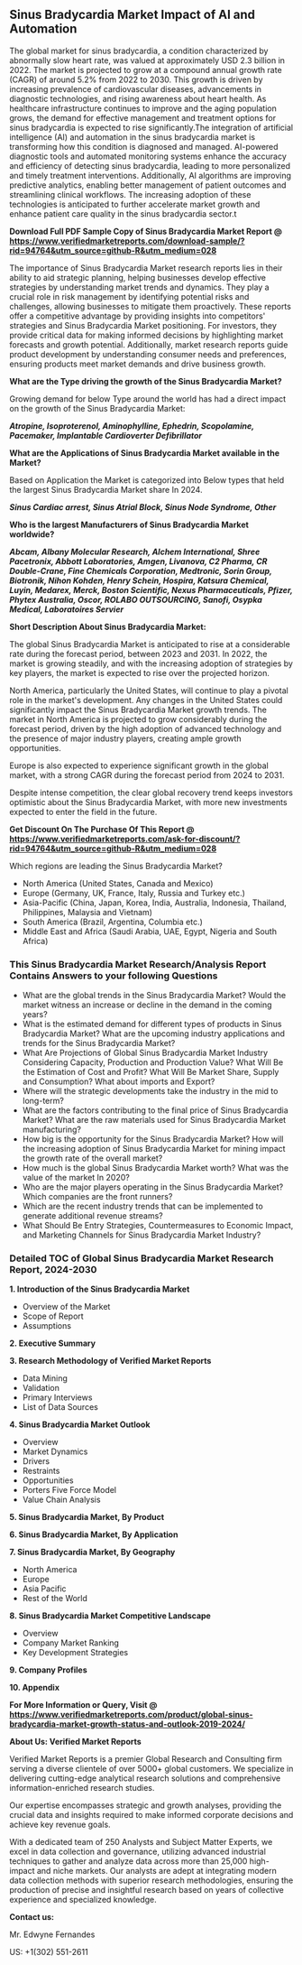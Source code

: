 <h2>Sinus Bradycardia Market Impact of AI and Automation</h2>The global market for sinus bradycardia, a condition characterized by abnormally slow heart rate, was valued at approximately USD 2.3 billion in 2022. The market is projected to grow at a compound annual growth rate (CAGR) of around 5.2% from 2022 to 2030. This growth is driven by increasing prevalence of cardiovascular diseases, advancements in diagnostic technologies, and rising awareness about heart health. As healthcare infrastructure continues to improve and the aging population grows, the demand for effective management and treatment options for sinus bradycardia is expected to rise significantly.The integration of artificial intelligence (AI) and automation in the sinus bradycardia market is transforming how this condition is diagnosed and managed. AI-powered diagnostic tools and automated monitoring systems enhance the accuracy and efficiency of detecting sinus bradycardia, leading to more personalized and timely treatment interventions. Additionally, AI algorithms are improving predictive analytics, enabling better management of patient outcomes and streamlining clinical workflows. The increasing adoption of these technologies is anticipated to further accelerate market growth and enhance patient care quality in the sinus bradycardia sector.t</p><p id="" class=""><strong>Download Full PDF Sample Copy of Sinus Bradycardia Market Report @ <a href="https://www.verifiedmarketreports.com/download-sample/?rid=94764&utm_source=github-R&utm_medium=028" target="_blank">https://www.verifiedmarketreports.com/download-sample/?rid=94764&utm_source=github-R&utm_medium=028</a></strong></p><p>The importance of&nbsp;Sinus Bradycardia Market research reports lies in their ability to aid strategic planning, helping businesses develop effective strategies by understanding market trends and dynamics. They play a crucial role in risk management by identifying potential risks and challenges, allowing businesses to mitigate them proactively. These reports offer a competitive advantage by providing insights into competitors' strategies and Sinus Bradycardia Market positioning. For investors, they provide critical data for making informed decisions by highlighting market forecasts and growth potential. Additionally, market research reports guide product development by understanding consumer needs and preferences, ensuring products meet market demands and drive business growth.</p><p><strong>What are the&nbsp;Type driving the growth of the Sinus Bradycardia Market?</strong></p><p id="" class="">Growing demand for below Type around the world has had a direct impact on the growth of the Sinus Bradycardia Market:</p><em><strong>Atropine, Isoproterenol, Aminophylline, Ephedrin, Scopolamine, Pacemaker, Implantable Cardioverter Defibrillator</strong></em></p><strong>What are the&nbsp;Applications&nbsp;of Sinus Bradycardia Market available in the Market?</strong></p><p id="" class="">Based on Application the Market is categorized into Below types that held the largest Sinus Bradycardia Market share In 2024.</p><em><strong>Sinus Cardiac arrest, Sinus Atrial Block, Sinus Node Syndrome, Other</strong></em></p><strong>Who is the largest Manufacturers of Sinus Bradycardia Market worldwide?</strong></p><p><em><strong>Abcam, Albany Molecular Research, Alchem International, Shree Pacetronix, Abbott Laboratories, Amgen, Livanova, C2 Pharma, CR Double-Crane, Fine Chemicals Corporation, Medtronic, Sorin Group, Biotronik, Nihon Kohden, Henry Schein, Hospira, Katsura Chemical, Luyin, Medarex, Merck, Boston Scientific, Nexus Pharmaceuticals, Pfizer, Phytex Australia, Oscor, ROLABO OUTSOURCING, Sanofi, Osypka Medical, Laboratoires Servier</strong></em></p><p id="" class=""><strong>Short Description About Sinus Bradycardia Market:</strong></p><p>The global Sinus Bradycardia Market is anticipated to rise at a considerable rate during the forecast period, between 2023 and 2031. In 2022, the market is growing steadily, and with the increasing adoption of strategies by key players, the market is expected to rise over the projected horizon.</p><p>North America, particularly the United States, will continue to play a pivotal role in the market's development. Any changes in the United States could significantly impact the Sinus Bradycardia Market growth trends. The market in North America is projected to grow considerably during the forecast period, driven by the high adoption of advanced technology and the presence of major industry players, creating ample growth opportunities.</p><p>Europe is also expected to experience significant growth in the global market, with a strong CAGR during the forecast period from 2024 to 2031.</p><p>Despite intense competition, the clear global recovery trend keeps investors optimistic about the Sinus Bradycardia Market, with more new investments expected to enter the field in the future.</p><p id="" class=""><strong>Get Discount On The Purchase Of This Report @ <a href="https://www.verifiedmarketreports.com/ask-for-discount/?rid=94764&utm_source=github-R&utm_medium=028" target="_blank">https://www.verifiedmarketreports.com/ask-for-discount/?rid=94764&utm_source=github-R&utm_medium=028</a></strong></p>Which regions are leading the Sinus Bradycardia Market?</p><ul><li>North America (United States, Canada and Mexico)</li><li>Europe (Germany, UK, France, Italy, Russia and Turkey etc.)</li><li>Asia-Pacific (China, Japan, Korea, India, Australia, Indonesia, Thailand, Philippines, Malaysia and Vietnam)</li><li>South America (Brazil, Argentina, Columbia etc.)</li><li>Middle East and Africa (Saudi Arabia, UAE, Egypt, Nigeria and South Africa)</li></ul><h3 id="" class="">This Sinus Bradycardia Market Research/Analysis Report Contains Answers to your following Questions</h3><ul><li>What are the global trends in the Sinus Bradycardia Market? Would the market witness an increase or decline in the demand in the coming years?</li><li>What is the estimated demand for different types of products in Sinus Bradycardia Market? What are the upcoming industry applications and trends for the Sinus Bradycardia Market?</li><li>What Are Projections of Global Sinus Bradycardia Market Industry Considering Capacity, Production and Production Value? What Will Be the Estimation of Cost and Profit? What Will Be Market Share, Supply and Consumption? What about imports and Export?</li><li>Where will the strategic developments take the industry in the mid to long-term?</li><li>What are the factors contributing to the final price of Sinus Bradycardia Market? What are the raw materials used for Sinus Bradycardia Market manufacturing?</li><li>How big is the opportunity for the Sinus Bradycardia Market? How will the increasing adoption of Sinus Bradycardia Market for mining impact the growth rate of the overall market?</li><li>How much is the global Sinus Bradycardia Market worth? What was the value of the market In 2020?</li><li>Who are the major players operating in the Sinus Bradycardia Market? Which companies are the front runners?</li><li>Which are the recent industry trends that can be implemented to generate additional revenue streams?</li><li>What Should Be Entry Strategies, Countermeasures to Economic Impact, and Marketing Channels for Sinus Bradycardia Market Industry?</li></ul><h3 id="" class="">Detailed TOC of Global Sinus Bradycardia Market Research Report, 2024-2030</h3><p id="" class=""><strong>1. Introduction of the Sinus Bradycardia Market</strong></p><ul><li>Overview of the Market</li><li>Scope of Report</li><li>Assumptions</li></ul><p id="" class=""><strong>2. Executive Summary</strong></p><p id="" class=""><strong>3. Research Methodology of Verified Market Reports</strong></p><ul><li>Data Mining</li><li>Validation</li><li>Primary Interviews</li><li>List of Data Sources</li></ul><p id="" class=""><strong>4. Sinus Bradycardia Market Outlook</strong></p><ul><li>Overview</li><li>Market Dynamics</li><li>Drivers</li><li>Restraints</li><li>Opportunities</li><li>Porters Five Force Model</li><li>Value Chain Analysis</li></ul><p id="" class=""><strong>5. Sinus Bradycardia Market, By Product</strong></p><p id="" class=""><strong>6. Sinus Bradycardia Market, By Application</strong></p><p id="" class=""><strong>7. Sinus Bradycardia Market, By Geography</strong></p><ul><li>North America</li><li>Europe</li><li>Asia Pacific</li><li>Rest of the World</li></ul><p id="" class=""><strong>8. Sinus Bradycardia Market Competitive Landscape</strong></p><ul><li>Overview</li><li>Company Market Ranking</li><li>Key Development Strategies</li></ul><p id="" class=""><strong>9. Company Profiles</strong></p><p id="" class=""><strong>10. Appendix</strong></p><p id="" class=""><strong>For More Information or Query, Visit @ <a href="https://www.verifiedmarketreports.com/product/global-sinus-bradycardia-market-growth-status-and-outlook-2019-2024/" target="_blank">https://www.verifiedmarketreports.com/product/global-sinus-bradycardia-market-growth-status-and-outlook-2019-2024/</a></strong></p><p id="" class=""><strong>About Us: Verified Market Reports</strong></p><p id="" class="">Verified Market Reports is a premier Global Research and Consulting firm serving a diverse clientele of over 5000+ global customers. We specialize in delivering cutting-edge analytical research solutions and comprehensive information-enriched research studies.</p><p id="" class="">Our expertise encompasses strategic and growth analyses, providing the crucial data and insights required to make informed corporate decisions and achieve key revenue goals.</p><p id="" class="">With a dedicated team of 250 Analysts and Subject Matter Experts, we excel in data collection and governance, utilizing advanced industrial techniques to gather and analyze data across more than 25,000 high-impact and niche markets. Our analysts are adept at integrating modern data collection methods with superior research methodologies, ensuring the production of precise and insightful research based on years of collective experience and specialized knowledge.</p><p id="" class=""><strong>Contact us:</strong></p><p id="" class="">Mr. Edwyne Fernandes</p><p id="" class="">US: +1(302) 551-2611</p>